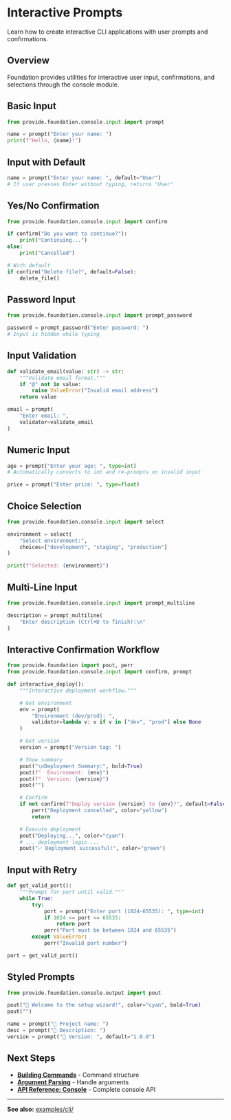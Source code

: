 # Interactive Prompts

Learn how to create interactive CLI applications with user prompts and confirmations.

## Overview

Foundation provides utilities for interactive user input, confirmations, and selections through the console module.

## Basic Input

```python
from provide.foundation.console.input import prompt

name = prompt("Enter your name: ")
print(f"Hello, {name}!")
```

## Input with Default

```python
name = prompt("Enter your name: ", default="User")
# If user presses Enter without typing, returns "User"
```

## Yes/No Confirmation

```python
from provide.foundation.console.input import confirm

if confirm("Do you want to continue?"):
    print("Continuing...")
else:
    print("Cancelled")

# With default
if confirm("Delete file?", default=False):
    delete_file()
```

## Password Input

```python
from provide.foundation.console.input import prompt_password

password = prompt_password("Enter password: ")
# Input is hidden while typing
```

## Input Validation

```python
def validate_email(value: str) -> str:
    """Validate email format."""
    if "@" not in value:
        raise ValueError("Invalid email address")
    return value

email = prompt(
    "Enter email: ",
    validator=validate_email
)
```

## Numeric Input

```python
age = prompt("Enter your age: ", type=int)
# Automatically converts to int and re-prompts on invalid input

price = prompt("Enter price: ", type=float)
```

## Choice Selection

```python
from provide.foundation.console.input import select

environment = select(
    "Select environment:",
    choices=["development", "staging", "production"]
)

print(f"Selected: {environment}")
```

## Multi-Line Input

```python
from provide.foundation.console.input import prompt_multiline

description = prompt_multiline(
    "Enter description (Ctrl+D to finish):\n"
)
```

## Interactive Confirmation Workflow

```python
from provide.foundation import pout, perr
from provide.foundation.console.input import confirm, prompt

def interactive_deploy():
    """Interactive deployment workflow."""

    # Get environment
    env = prompt(
        "Environment (dev/prod): ",
        validator=lambda v: v if v in ["dev", "prod"] else None
    )

    # Get version
    version = prompt("Version tag: ")

    # Show summary
    pout("\nDeployment Summary:", bold=True)
    pout(f"  Environment: {env}")
    pout(f"  Version: {version}")
    pout("")

    # Confirm
    if not confirm(f"Deploy version {version} to {env}?", default=False):
        perr("Deployment cancelled", color="yellow")
        return

    # Execute deployment
    pout("Deploying...", color="cyan")
    # ... deployment logic ...
    pout("✅ Deployment successful!", color="green")
```

## Input with Retry

```python
def get_valid_port():
    """Prompt for port until valid."""
    while True:
        try:
            port = prompt("Enter port (1024-65535): ", type=int)
            if 1024 <= port <= 65535:
                return port
            perr("Port must be between 1024 and 65535")
        except ValueError:
            perr("Invalid port number")

port = get_valid_port()
```

## Styled Prompts

```python
from provide.foundation.console.output import pout

pout("🚀 Welcome to the setup wizard!", color="cyan", bold=True)
pout("")

name = prompt("📝 Project name: ")
desc = prompt("📄 Description: ")
version = prompt("🔢 Version: ", default="1.0.0")
```

## Next Steps

- **[Building Commands](commands.md)** - Command structure
- **[Argument Parsing](arguments.md)** - Handle arguments
- **[API Reference: Console](../../reference/provide/foundation/console/index.md)** - Complete console API

---

**See also:** [examples/cli/](https://github.com/provide-io/provide-foundation/tree/main/examples/cli)
